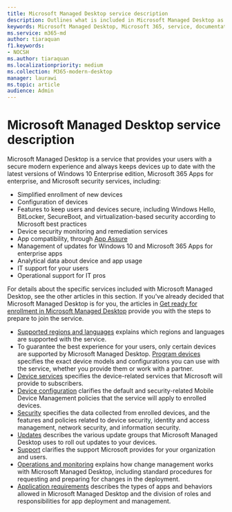 ```yaml
---
title: Microsoft Managed Desktop service description 
description: Outlines what is included in Microsoft Managed Desktop as a service
keywords: Microsoft Managed Desktop, Microsoft 365, service, documentation
ms.service: m365-md
author: tiaraquan
f1.keywords:
- NOCSH
ms.author: tiaraquan
ms.localizationpriority: medium
ms.collection: M365-modern-desktop
manager: laurawi
ms.topic: article
audience: Admin
---
```


# Microsoft Managed Desktop service description

Microsoft Managed Desktop is a service that provides your users with a secure modern experience and always keeps devices up to date with the latest versions of Windows 10 Enterprise edition, Microsoft 365 Apps for enterprise, and Microsoft security services, including:

- Simplified enrollment of new devices
- Configuration of devices
- Features to keep users and devices secure, including Windows Hello, BitLocker, SecureBoot, and virtualization-based security according to Microsoft best practices
- Device security monitoring and remediation services
- App compatibility, through [App Assure](/fasttrack/products-and-capabilities#app-assure)
- Management of updates for Windows 10 and Microsoft 365 Apps for enterprise apps
- Analytical data about device and app usage
- IT support for your users
- Operational support for IT pros

For details about the specific services included with Microsoft Managed Desktop, see the other articles in this section. If you've already decided that Microsoft Managed Desktop is for you, the articles in [Get ready for enrollment in Microsoft Managed Desktop](../get-ready/index.md) provide you with the steps to prepare to join the service.

- [Supported regions and languages](regions-languages.md) explains which regions and languages are supported with the service.
- To guarantee the best experience for your users, only certain devices are supported by Microsoft Managed Desktop. [Program devices](device-list.md) specifies the exact device models and configurations you can use with the service, whether you provide them or work with a partner.
- [Device services](device-services.md) specifies the device-related services that Microsoft will provide to subscribers.
- [Device configuration](device-policies.md) clarifies the default and security-related Mobile Device Management policies that the service will apply to enrolled devices.
- [Security](security.md) specifies the data collected from enrolled devices, and the features and policies related to device security, identity and access management, network security, and information security.
- [Updates](updates.md) describes the various update groups that Microsoft Managed Desktop uses to roll out updates to your devices.
- [Support](support.md) clarifies the support Microsoft provides for your organization and users.
- [Operations and monitoring](operations-and-monitoring.md) explains how change management works with Microsoft Managed Desktop, including standard procedures for requesting and preparing for changes in the deployment.
- [Application requirements](mmd-app-requirements.md) describes the types of apps and behaviors allowed in Microsoft Managed Desktop and the division of roles and responsibilities for app deployment and management.
